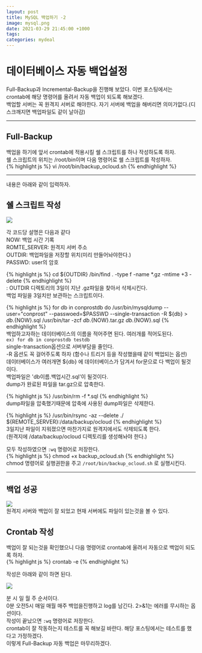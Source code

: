 ```yaml
---
layout: post
title: MySQL 백업하기 -2
image: mysql.png
date: 2021-03-29 21:45:00 +1000
tags:
categories: mydeal
---
```


# 데이터베이스 자동 백업설정  
Full-Backup과 Incremental-Backup을 진행해 보았다. 이번 포스팅에서는  
crontab에 해당 명령어를 올려서 자동 백업이 되도록 해보겠다.  
백업할 서버는 꼭 원격지 서버로 해야한다. 자기 서버에 백업을 해버리면 의미가없다.(디스크깨지면 백업파일도 같이 날아감)  

***
## Full-Backup  
백업을 하기에 앞서 crontab에 적용시킬 쉘 스크립트를 하나 작성하도록 하자.  
쉘 스크립트의 위치는 /root/bin이며 다음 명령어로 쉘 스크립트를 작성하자.  
{% highlight js %}
vi /root/bin/backup_ocloud.sh
{% endhighlight %}  

***

내용은 아래와 같이 입력하자.  

## 쉘 스크립트 작성  
![]({{site.baseurl}}/images/db/auto-createsh.PNG)  

각  코드당 설명은 다음과 같다  
NOW: 백업 시간 기록   
ROMTE_SERVER: 원격지 서버 주소  
OUTDIR: 백업파일을 저장할 위치(미리 만들어놔야한다.)  
PASSWD: user의 암호  

{% highlight js %}
cd ${OUTDIR}
/bin/find . -type f -name \*.gz -mtime +3 -delete
{% endhighlight %}  
: OUTDIR 디렉토리의 3일이 지난 .gz파일을 찾아서 삭제시킨다.  
백업 파일을 3일치만 보관하는 스크립트이다.  

{% highlight js %}
for db in conprostdb
do 
  /usr/bin/mysqldump --user="conprost" --passwoed=$PASSWD --single-transaction -R ${db} > ${db}.${NOW}.sql
  /usr/bin/tar -zcf ${db}.${NOW}.tar.gz ${db}.${NOW}.sql
{% endhighlight %}  
백업하고자하는 데이터베이스의 이름을 적어주면 된다. 여러개를 적어도된다.  
`ex) for db in conprostdb testdb `  
single-transaction옵션으로 서버부담을 줄인다.  
-R 옵션도 꼭 걸어주도록 하자 (함수나 트리거 등을 작성했을때 같이 백업되는 옵션)  
데이터베이스가 여러개면 ${db} 에 데이터베이스가 담겨서 for문으로 다 백업이 될것이다.  
백업파일은 'db이름.백업시간.sql'이 될것이다.  
dump가 완료된 파일을 tar.gz으로 압축한다.  

{% highlight js %}
/usr/bin/rm -f *.sql
{% endhighlight %}  
dump파일을 압축했기때문에 압축에 사용된 dump파일은 삭제한다.  

{% highlight js %}
/usr/bin/rsync -az --delete ./ ${REMOTE_SERVER}:/data/backup/ocloud
{% endhighlight %}  
3일지난 파일이 지워졌으면 마찬가지로 원격지에서도 삭제되도록 한다.  
(원격지에 /data/backup/ocloud 디렉토리를 생성해놔야 한다.)  

모두 작성하였으면 `:wq` 명령어로 저장한다.  
{% highlight js %}
chmod +x backup_ocloud.sh
{% endhighlight %}  
chmod 명령어로 실행권한을 주고 `/root/bin/backup_ocloud.sh` 로 실행시킨다.  
  
  ***
## 백업 성공  
![]({{site.baseurl}}/images/db/auto-remoteserver.PNG)   
원격지 서버와 백업이 잘 되었고 현재 서버에도 파일이 있는것을 볼 수 있다.  

## Crontab 작성

백업이 잘 되는것을 확인했으니 다음 명령어로 crontab에 올려서 자동으로 백업이 되도록 하자.  
{% highlight js %}
crontab -e
{% endhighlight %}  

작성은 아래와 같이 하면 된다.  

![]({{site.baseurl}}/images/db/auto-crontab.PNG)   

분 시 일 월 주 순서이다.   
0분 오전5시 매일 매월 매주 백업을진행하고 log를 남긴다. 2>&1는 에러를 무시하는 옵션이다.  
작성이 끝났으면 `:wq` 명령어로 저장한다.  
crontab이 잘 작동하는지 테스트를 꼭 해보길 바란다. 해당 포스팅에서는 테스트를 했다고 가정하겠다.  
이렇게 Full-Backup 자동 백업은 마무리하겠다.  















